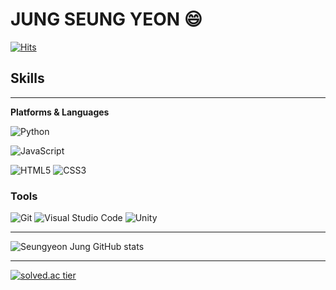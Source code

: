 # **JUNG SEUNG YEON** 😄

[![Hits](https://hits.seeyoufarm.com/api/count/incr/badge.svg?url=https%3A%2F%2Fgithub.com%2FdevJSY%2FdevJSY.git&count_bg=%2339D677&title_bg=%230D6513&icon=&icon_color=%23E7E7E7&title=hits&edge_flat=false)](https://hits.seeyoufarm.com)

## **Skills**
___
**Platforms & Languages**<br/>
<!-- ![Java](https://img.shields.io/badge/Java-007396.svg?&amp;style=for-the-badge&amp;logo=Java&amp;logoColor=white)
![Spring](https://img.shields.io/badge/Spring-6DB33F.svg?&amp;style=for-the-badge&amp;logo=Spring&amp;logoColor=white) -->
![Python](https://img.shields.io/badge/Python-3776AB.svg?&amp;style=for-the-badge&amp;logo=Python&amp;logoColor=white)
<!-- ![Android](https://img.shields.io/badge/Android-3DDC84.svg?&amp;style=for-the-badge&amp;logo=Android&amp;logoColor=white) -->
![JavaScript](https://img.shields.io/badge/JavaScript-F7DF1E.svg?&amp;style=for-the-badge&amp;logo=JavaScript&amp;logoColor=white)

<!-- ![TypeScript](https://img.shields.io/badge/TypeScript-3178C6.svg?&amp;style=for-the-badge&amp;logo=TypeScript&amp;logoColor=white) -->
![HTML5](https://img.shields.io/badge/HTML5-E34F26.svg?&amp;style=for-the-badge&amp;logo=HTML5&amp;logoColor=white)
![CSS3](https://img.shields.io/badge/CSS3-1572B6.svg?&amp;style=for-the-badge&amp;logo=CSS3&amp;logoColor=white)
<!-- ![MySQL](https://img.shields.io/badge/MySQL-4479A1.svg?&amp;style=for-the-badge&amp;logo=MySQL&amp;logoColor=white) -->


### **Tools**
![Git](https://img.shields.io/badge/Git-F05032.svg?&amp;style=for-the-badge&amp;logo=Git&amp;logoColor=white)
![Visual Studio Code](https://img.shields.io/badge/Visual%20Studio%20Code-007ACC.svg?&amp;style=for-the-badge&amp;logo=Visual%20Studio%20Code&amp;logoColor=white)
![Unity](https://img.shields.io/badge/Unity-000000.svg?&amp;style=for-the-badge&amp;logo=Unity%20Studio&amp;logoColor=white)

___

<!-- Github Status -->
![Seungyeon Jung GitHub stats](https://github-readme-stats.vercel.app/api?username=devJSY&show_icons=true&theme=tokyonight)
___

[![solved.ac tier](http://mazassumnida.wtf/api/mini/generate_badge?boj={wjdtmd486})](https://solved.ac/{wjdtmd486})


<!--
**devJSY/devJSY** is a ✨ _special_ ✨ repository because its `README.md` (this file) appears on your GitHub profile.

Here are some ideas to get you started:

- 🔭 I’m currently working on ...
- 🌱 I’m currently learning ...
- 👯 I’m looking to collaborate on ...
- 🤔 I’m looking for help with ...
- 💬 Ask me about ...
- 📫 How to reach me: ...
- 😄 Pronouns: ...
- ⚡ Fun fact: ...
-->
